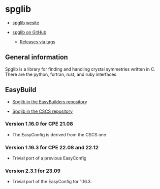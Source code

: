 # spglib

  * [spglib wesite](https://spglib.github.io/spglib/)
  
  * [spglib on GitHub](https://github.com/spglib/spglib)
  
     *  [Releases via tags](https://github.com/spglib/spglib/tags)
     

## General information

Spglib is a library for finding and handling crystal symmetries written in C.
There are the python, fortran, rust, and ruby interfaces.


## EasyBuild

  * [Spglib in the EasyBuilders repository](https://github.com/easybuilders/easybuild-easyconfigs/tree/develop/easybuild/easyconfigs/s/spglib)

  * [Spglib in the CSCS repository](https://github.com/easybuilders/CSCS/tree/master/easybuild/easyconfigs/s/spglib)


### Version 1.16.0 for CPE 21.08

  * The EasyConfig is derived from the CSCS one


### Version 1.16.3 for CPE 22.08 and 22.12

  * Trivial port of a previous EasyConfig


### Version 2.3.1 for 23.09

  * Trivial port of the EasyConfig for 1.16.3.

